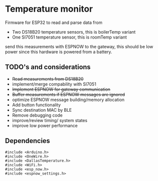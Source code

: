 # Temperature monitor
Firmware for ESP32 to read and parse data from
* Two DS18B20 temperature sensors, this is boilerTemp variant
* One SI7051 temperature sensor, this is roomTemp variant

send this measurements with ESPNOW to the gateway, this should be low power since this hardware is powered from a battery.

## TODO's and considerations
* ~~Read measurements from DS18B20~~
* implement/merge compability with SI7051
* ~~Implement ESPNOW for gateway communication~~
* ~~Buffer measurements if ESPNOW messages are ignored~~
* optimize ESPNOW message building/memory allocation
* Add button functionality
* Sync destination MAC by BLE
* Remove debugging code
* improve/review timing/ system states
* improve low power performance



## Dependencies
```
#include <Arduino.h>
#include <OneWire.h>
#include <DallasTemperature.h>
#include <WiFi.h>
#include <esp_now.h>
#include <espnow_settings.h>
```